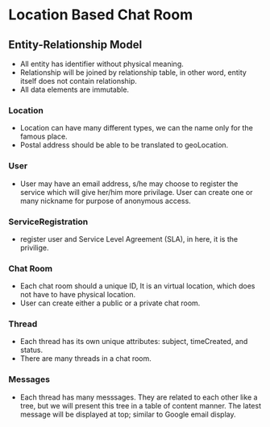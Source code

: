 # Location Based Chat Room

## Entity-Relationship Model
- All entity has identifier without physical meaning.
- Relationship will be joined by relationship table, in other word, entity itself does not contain relationship. 
- All data elements are immutable.

### Location
- Location can have many different types, we can the name only for the famous place. 
- Postal address should be able to be translated to geoLocation.

### User
- User may have an email address, s/he may choose to register the service which will give her/him more privilage. User can create one or many nickname for purpose of anonymous access. 

### ServiceRegistration
- register user and Service Level Agreement (SLA), in here, it is the privilige.

### Chat Room 
- Each chat room should a unique ID, It is an virtual location, which does not have to have physical location.
- User can create either a public or a private chat room. 

### Thread
- Each thread has its own unique attributes: subject, timeCreated, and status.
- There are many threads in a chat room. 

### Messages
- Each thread has many messsages. They are related to each other like a tree, but we will present this tree in a table of content manner. The latest message will be displayed at top; similar to Google email display.